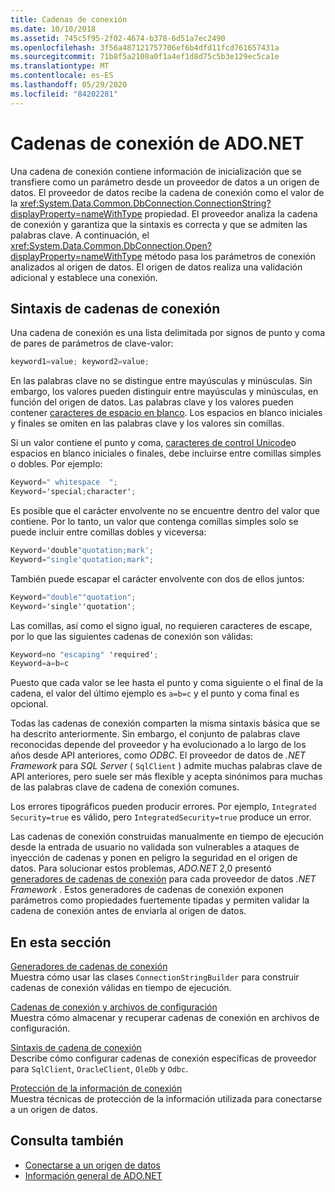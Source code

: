 ```yaml
---
title: Cadenas de conexión
ms.date: 10/10/2018
ms.assetid: 745c5f95-2f02-4674-b378-6d51a7ec2490
ms.openlocfilehash: 3f56a487121757706ef6b4dfd11fcd761657431a
ms.sourcegitcommit: 71b8f5a2108a0f1a4ef1d8d75c5b3e129ec5ca1e
ms.translationtype: MT
ms.contentlocale: es-ES
ms.lasthandoff: 05/29/2020
ms.locfileid: "84202281"
---
```

# <a name="connection-strings-in-adonet"></a>Cadenas de conexión de ADO.NET

Una cadena de conexión contiene información de inicialización que se transfiere como un parámetro desde un proveedor de datos a un origen de datos. El proveedor de datos recibe la cadena de conexión como el valor de la <xref:System.Data.Common.DbConnection.ConnectionString?displayProperty=nameWithType> propiedad. El proveedor analiza la cadena de conexión y garantiza que la sintaxis es correcta y que se admiten las palabras clave. A continuación, el <xref:System.Data.Common.DbConnection.Open?displayProperty=nameWithType> método pasa los parámetros de conexión analizados al origen de datos. El origen de datos realiza una validación adicional y establece una conexión.

## <a name="connection-string-syntax"></a>Sintaxis de cadenas de conexión

Una cadena de conexión es una lista delimitada por signos de punto y coma de pares de parámetros de clave-valor:

```csharp
keyword1=value; keyword2=value;
```

En las palabras clave no se distingue entre mayúsculas y minúsculas. Sin embargo, los valores pueden distinguir entre mayúsculas y minúsculas, en función del origen de datos. Las palabras clave y los valores pueden contener [caracteres de espacio en blanco](https://en.wikipedia.org/wiki/Whitespace_character#Unicode). Los espacios en blanco iniciales y finales se omiten en las palabras clave y los valores sin comillas.

Si un valor contiene el punto y coma, [caracteres de control Unicode](https://en.wikipedia.org/wiki/Unicode_control_characters)o espacios en blanco iniciales o finales, debe incluirse entre comillas simples o dobles. Por ejemplo:

```csharp
Keyword=" whitespace  ";
Keyword='special;character';
```

Es posible que el carácter envolvente no se encuentre dentro del valor que contiene. Por lo tanto, un valor que contenga comillas simples solo se puede incluir entre comillas dobles y viceversa:

```csharp
Keyword='double"quotation;mark';
Keyword="single'quotation;mark";
```

También puede escapar el carácter envolvente con dos de ellos juntos:

```csharp
Keyword="double""quotation";
Keyword='single''quotation';
```

Las comillas, así como el signo igual, no requieren caracteres de escape, por lo que las siguientes cadenas de conexión son válidas:

```csharp
Keyword=no "escaping" 'required';
Keyword=a=b=c
```

Puesto que cada valor se lee hasta el punto y coma siguiente o el final de la cadena, el valor del último ejemplo es `a=b=c` y el punto y coma final es opcional.

Todas las cadenas de conexión comparten la misma sintaxis básica que se ha descrito anteriormente. Sin embargo, el conjunto de palabras clave reconocidas depende del proveedor y ha evolucionado a lo largo de los años desde API anteriores, como *ODBC*. El proveedor de datos de *.NET Framework* para *SQL Server* ( `SqlClient` ) admite muchas palabras clave de API anteriores, pero suele ser más flexible y acepta sinónimos para muchas de las palabras clave de cadena de conexión comunes.

Los errores tipográficos pueden producir errores. Por ejemplo, `Integrated Security=true` es válido, pero `IntegratedSecurity=true` produce un error.

Las cadenas de conexión construidas manualmente en tiempo de ejecución desde la entrada de usuario no validada son vulnerables a ataques de inyección de cadenas y ponen en peligro la seguridad en el origen de datos. Para solucionar estos problemas, *ADO.NET* 2,0 presentó [generadores de cadenas de conexión](connection-string-builders.md) para cada proveedor de datos *.NET Framework* . Estos generadores de cadenas de conexión exponen parámetros como propiedades fuertemente tipadas y permiten validar la cadena de conexión antes de enviarla al origen de datos.

## <a name="in-this-section"></a>En esta sección

[Generadores de cadenas de conexión](connection-string-builders.md)\
Muestra cómo usar las clases `ConnectionStringBuilder` para construir cadenas de conexión válidas en tiempo de ejecución.

[Cadenas de conexión y archivos de configuración](connection-strings-and-configuration-files.md)\
Muestra cómo almacenar y recuperar cadenas de conexión en archivos de configuración.

[Sintaxis de cadena de conexión](connection-string-syntax.md)\
Describe cómo configurar cadenas de conexión específicas de proveedor para `SqlClient`, `OracleClient`, `OleDb` y `Odbc`.

[Protección de la información de conexión](protecting-connection-information.md)\
Muestra técnicas de protección de la información utilizada para conectarse a un origen de datos.

## <a name="see-also"></a>Consulta también

- [Conectarse a un origen de datos](/cpp/data/odbc/connecting-to-a-data-source)
- [Información general de ADO.NET](ado-net-overview.md)
